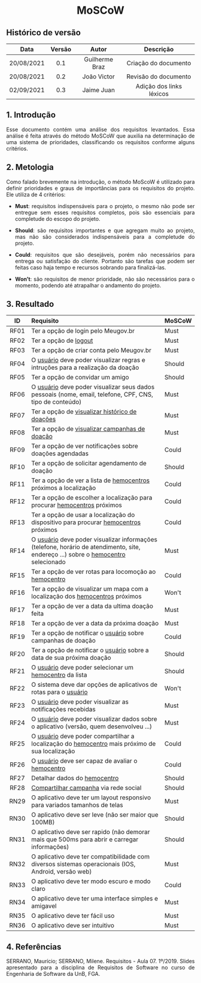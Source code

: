 # <center> MoSCoW

## Histórico de versão
| Data | Versão | Autor | Descrição |
| :-: | :-: | :-: | :-: |
| 20/08/2021 | 0.1 | Guilherme Braz | Criação do documento |
| 20/08/2021 | 0.2 | João Victor | Revisão do documento |
| 02/09/2021 | 0.3 | Jaime Juan | Adição dos links léxicos |

<div align="justify">

## 1. Introdução
Esse documento contém uma análise dos requisitos levantados. Essa análise é feita através do método MoSCoW que auxilia na determinação de uma sistema de prioridades, classificando os requisitos conforme alguns critérios.

## 2. Metologia
Como falado brevemente na introdução, o método MoScoW é utilizado para definir prioridades e graus de importâncias para os requisitos do projeto. Ele utiliza de 4 critérios:

- **Must**:  requisitos indispensáveis para o projeto, o mesmo não pode ser entregue sem esses requisitos completos, pois são essenciais para completude do escopo do projeto.

- **Should**: são requisitos importantes e que agregam muito ao projeto, mas não são considerados indispensáveis para a completude do projeto.

- **Could**: requisitos que são desejáveis, porém não necessários para entrega ou satisfação do cliente. Portanto são tarefas que podem ser feitas caso haja tempo e recursos sobrando para finalizá-las.

- **Won’t**: são requisitos de menor prioridade, não são necessários para o momento, podendo até atrapalhar o andamento do projeto. 


## 3. Resultado
| ID | Requisito | MoSCoW |
| :-: | :- | :- |
| RF01 | Ter a opção de login pelo Meugov.br | Must |
| RF02 | Ter a opção de [logout](./modelagem/lexico?id=logout) | Must |
| RF03 | Ter a opção de criar conta pelo Meugov.br | Must |
| RF04 | O [usuário](./modelagem/lexico?id=usuário) deve poder visualizar regras e intruções para a realização da doação | Should |
| RF05 | Ter a opção de convidar um amigo | Should |
| RF06 | O [usuário](./modelagem/lexico?id=usuário) deve poder visualizar seus dados pessoais (nome, email, telefone, CPF, CNS, tipo de conteúdo) | Must |
| RF07 | Ter a opção de [visualizar histórico de doações](./modelagem/lexico?id=visualizar-histórico-de-doações) | Must |
| RF08 | Ter a opção de [visualizar campanhas de doação](./modelagem/lexico?id=visualizar-campanhas-de-doações) | Must |
| RF09 | Ter a opção de ver notificações sobre doações agendadas | Could |
| RF10 | Ter a opção de solicitar agendamento de doação | Should |
| RF11 | Ter a opção de ver a lista de [hemocentros](./modelagem/lexico?id=hemocentro) próximos a localização | Could |
| RF12 | Ter a opção de escolher a localização para procurar [hemocentros](./modelagem/lexico?id=hemocentro) próximos | Could |
| RF13 | Ter a opção de usar a localização do dispositivo para procurar [hemocentros](./modelagem/lexico?id=hemocentro) próximos | Could |
| RF14 | O [usuário](./modelagem/lexico?id=usuário) deve poder visualizar informações (telefone, horário de atendimento, site, endereço ...) sobre o [hemocentro](./modelagem/lexico?id=hemocentro) selecionado | Must |
| RF15 | Ter a opção de ver rotas para locomoção ao [hemocentro](./modelagem/lexico?id=hemocentro) | Could |
| RF16 | Ter a opção de visualizar um mapa com a localização dos [hemocentros](./modelagem/lexico?id=hemocentro) próximos | Won't |
| RF17 | Ter a opção de ver a data da ultima doação feita | Must |
| RF18 | Ter a opção de ver a data da próxima doação | Must |
| RF19 | Ter a opção de notificar o [usuário](./modelagem/lexico?id=usuário) sobre campanhas de doação | Could |
| RF20 | Ter a opção de notificar o [usuário](./modelagem/lexico?id=usuário) sobre a data de sua próxima doação | Should |
| RF21 | O [usuário](./modelagem/lexico?id=usuário) deve poder selecionar um [hemocentro](./modelagem/lexico?id=hemocentro) da lista | Should |
| RF22 | O sistema deve dar opções de aplicativos de rotas para o [usuário](./modelagem/lexico?id=usuário) | Won't |
| RF23 | O [usuário](./modelagem/lexico?id=usuário) deve poder visualizar as notificações recebidas | Must |
| RF24 | O [usuário](./modelagem/lexico?id=usuário) deve poder visualizar dados sobre o aplicativo (versão, quem desenvolveu ...) | Must |
| RF25 | O [usuário](./modelagem/lexico?id=usuário) deve poder compartilhar a localização do [hemocentro](./modelagem/lexico?id=hemocentro) mais próximo de sua localização | Could |
| RF26 | O [usuário](./modelagem/lexico?id=usuário) deve ser capaz de avaliar o [hemocentro](./modelagem/lexico?id=hemocentro) | Could |
| RF27 | Detalhar dados do [hemocentro](./modelagem/lexico?id=hemocentro) | Should |
| RF28 | [Compartilhar campanha](./modelagem/lexico?id=compartilhar-campanha-de-doação) via rede social | Should |
| RN29 | O aplicativo deve ter um layout responsivo para variados tamanhos de telas | Must |
| RN30 | O aplicativo deve ser leve (não ser maior que 100MB) | Should |
| RN31 | O aplicativo deve ser rapido (não demorar mais que 500ms para abrir e carregar informações) | Should |
| RN32 | O aplicativo deve ter compatibilidade com diversos sistemas operacionais (IOS, Android, versão web) | Must |
| RN33 | O aplicativo deve ter modo escuro e modo claro | Could |
| RN34 | O aplicativo deve ter uma interface simples e amigavel | Must |
| RN35 | O aplicativo deve ter fácil uso | Must |
| RN36 | O aplicativo deve ser intuitivo | Must |

## 4. Referências
SERRANO, Maurício; SERRANO, Milene. Requisitos - Aula 07. 1º/2019. Slides apresentado para a disciplina de Requisitos de Software no curso de Engenharia de Software da UnB, FGA.
